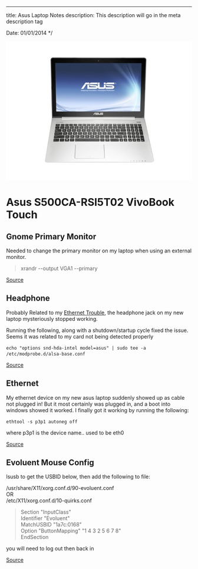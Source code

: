 ---
title: Asus Laptop Notes
description: This description will go in the meta description tag

Date: 01/01/2014
*/

<div>
	<img class="right content-secondary" src="/files/asus_laptop.jpg" />
</div>

# Asus S500CA-RSI5T02 VivoBook Touch #



## Gnome Primary Monitor ##

Needed to change the primary monitor on my laptop when using an external monitor.

<blockquote>
	<p>xrandr --output VGA1&nbsp;--primary</p>
</blockquote>

<p><a href="http://blog.nachtarbeiter.net/2012/01/09/change-primary-monitor-in-gnome-3/">Source</a></p>


## Headphone ## 

Probably Related to my <a href="/reference/asus-laptop-ethernet-fix">Ethernet Trouble</a>, 
the headphone jack on my new laptop mysteriously stopped working.

Running the following, along with a shutdown/startup cycle fixed the issue. 
Seems it was related to my card not being detected properly


	echo "options snd-hda-intel model=asus" | sudo tee -a /etc/modprobe.d/alsa-base.conf

<p>
	<a href="http://askubuntu.com/questions/260889/headphones-not-working-on-windows-after-installing-ubuntu">Source</a>
</p>




## Ethernet ##
My ethernet device on my new asus laptop suddenly showed up as cable 
not plugged in! But it most certainly was plugged in, and a boot into 
windows showed it worked. I finally got it working by running the following:

	ethtool -s p3p1 autoneg off

where p3p1 is the device name.. used to be eth0

<p><a href="http://forums.fedoraforum.org/showthread.php?t=250807">Source</a></p>




## Evoluent Mouse Config ##
lsusb to get the USBID below, then add the following to file:

/usr/share/X11/xorg.conf.d/90-evoluent.conf<br>OR<br>/etc/X11/xorg.conf.d/10-quirks.conf

<blockquote><p>Section "InputClass"<br>Identifier "Evoluent"<br>MatchUSBID "1a7c:0168"<br>Option "ButtonMapping" "1 4 3 2 5 6 7 8"<br>EndSection</p></blockquote><p>you will need to log out then back in</p><p><a href="http://denishaine.wordpress.com/2011/12/01/evoluent-mouse-with-ubuntu-11-04-and-11-10/">Source</a></p>
